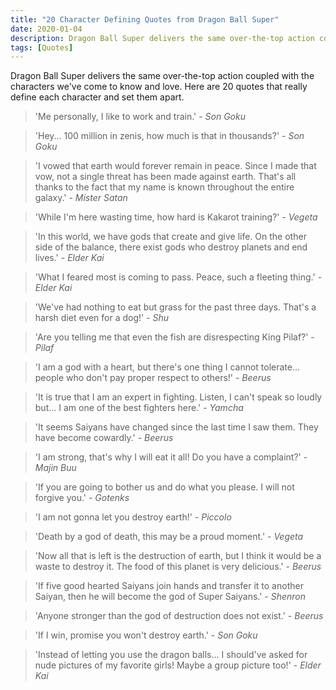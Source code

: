 ```yaml
---
title: "20 Character Defining Quotes from Dragon Ball Super"
date: 2020-01-04
description: Dragon Ball Super delivers the same over-the-top action coupled with the characters we've come to know and love.
tags: [Quotes]
---
```


Dragon Ball Super delivers the same over-the-top action coupled with the characters we've come to know and love. Here are 20 quotes that really define each character and set them apart.

> 'Me personally, I like to work and train.' - <cite>Son Goku</cite>

> 'Hey... 100 million in zenis, how much is that in thousands?' - <cite>Son Goku<cite>
  
> 'I vowed that earth would forever remain in peace. Since I made that vow, not a single threat has been made against earth. That's all thanks to the fact that my name is known throughout the entire galaxy.' - <cite>Mister Satan<cite>
  
> 'While I'm here wasting time, how hard is Kakarot training?' - <cite>Vegeta</cite>

> 'In this world, we have gods that create and give life. On the other side of the balance, there exist gods who destroy planets and end lives.' - <cite>Elder Kai</cite>

> 'What I feared most is coming to pass. Peace, such a fleeting thing.' - <cite>Elder Kai</cite>

> 'We've had nothing to eat but grass for the past three days. That's a harsh diet even for a dog!' - <cite>Shu</cite>

> 'Are you telling me that even the fish are disrespecting King Pilaf?' - <cite>Pilaf</cite>

> 'I am a god with a heart, but there's one thing I cannot tolerate... people who don't pay proper respect to others!' - <cite>Beerus</cite>

> 'It is true that I am an expert in fighting. Listen, I can't speak so loudly but... I am one of the best fighters here.' - <cite>Yamcha</cite>

> 'It seems Saiyans have changed since the last time I saw them. They have become cowardly.' - <cite>Beerus</cite>

> 'I am strong, that's why I will eat it all! Do you have a complaint?' - <cite>Majin Buu</cite>

> 'If you are going to bother us and do what you please. I will not forgive you.' - <cite>Gotenks</cite>

> 'I am not gonna let you destroy earth!' - <cite>Piccolo</cite>

> 'Death by a god of death, this may be a proud moment.' - <cite>Vegeta</cite>

> 'Now all that is left is the destruction of earth, but I think it would be a waste to destroy it. The food of this planet is very delicious.' - <cite>Beerus</cite>

> 'If five good hearted Saiyans join hands and transfer it to another Saiyan, then he will become the god of Super Saiyans.' - <cite>Shenron</cite>

> 'Anyone stronger than the god of destruction does not exist.' - <cite>Beerus</cite>

> 'If I win, promise you won't destroy earth.' - <cite>Son Goku</cite>

> 'Instead of letting you use the dragon balls... I should've asked for nude pictures of my favorite girls! Maybe a group picture too!' - <cite>Elder Kai</cite>
